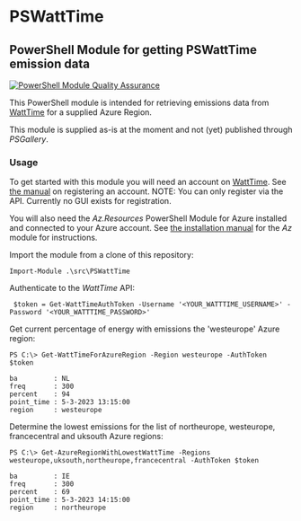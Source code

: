 PSWattTime
==========

PowerShell Module for getting PSWattTime emission data
------------------------------------------------------

[![PowerShell Module Quality Assurance](https://github.com/cloudyspells/PSWattTime/actions/workflows/qa.yml/badge.svg)](https://github.com/cloudyspells/PSWattTime/actions/workflows/qa.yml)

This PowerShell module is intended for retrieving emissions
data from [WattTime](https://www.watttime.org/) for a
supplied Azure Region.

This module is supplied as-is at the moment and not (yet)
published through _PSGallery_.

### Usage

To get started with this module you will need an account on
[WattTime](https://www.watttime.org/). See 
[the manual](https://www.watttime.org/api-documentation/#register-new-user)
on registering an account. NOTE: You can only register via the API.
Currently no GUI exists for registration. 

You will also need the _Az.Resources_ PowerShell Module for Azure installed
and connected to your Azure account. See 
[the installation manual](https://learn.microsoft.com/en-us/powershell/azure/install-az-ps) for the _Az_ module for instructions.


Import the module from a clone of this repository:

```
Import-Module .\src\PSWattTime
```

Authenticate to the _WattTime_ API:

```
 $token = Get-WattTimeAuthToken -Username '<YOUR_WATTTIME_USERNAME>' -Password '<YOUR_WATTTIME_PASSWORD>'
```

Get current percentage of energy with emissions the 'westeurope' Azure region:

```
PS C:\> Get-WattTimeForAzureRegion -Region westeurope -AuthToken $token

ba         : NL
freq       : 300
percent    : 94
point_time : 5-3-2023 13:15:00
region     : westeurope

```

Determine the lowest emissions for the list of northeurope,
westeurope, francecentral and uksouth Azure regions:

```
PS C:\> Get-AzureRegionWithLowestWattTime -Regions westeurope,uksouth,northeurope,francecentral -AuthToken $token

ba         : IE
freq       : 300
percent    : 69
point_time : 5-3-2023 14:15:00
region     : northeurope

```
